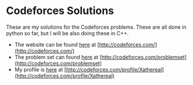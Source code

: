# Codeforces Solutions

These are my solutions for the Codeforces problems. These are all done in python so far, but I will be also doing these in C++.

 * The website can be found [here](http://codeforces.com/) at [http://codeforces.com/](http://codeforces.com/)
 * The problem set can found [here](http://codeforces.com/problemset) at [http://codeforces.com/problemset](http://codeforces.com/problemset)
 * My profile is [here](http://codeforces.com/profile/Xathereal) at [http://codeforces.com/profile/Xathereal](http://codeforces.com/profile/Xathereal)
